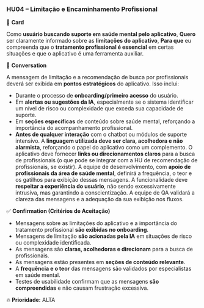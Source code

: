 ### HU04 – Limitação e Encaminhamento Profissional

📌 **Card**

Como **usuário buscando suporte em saúde mental pelo aplicativo**,
**Quero** ser claramente informado sobre as **limitações do aplicativo**,
**Para que** eu compreenda que o **tratamento profissional é essencial** em certas situações e que o aplicativo é uma ferramenta auxiliar.

💬 **Conversation**

A mensagem de limitação e a recomendação de busca por profissionais deverá ser exibida em **pontos estratégicos** do aplicativo.
Isso inclui:
* Durante o processo de **onboarding/primeiro acesso** do usuário.
* Em **alertas ou sugestões da IA**, especialmente se o sistema identificar um nível de risco ou complexidade que exceda sua capacidade de suporte.
* Em **seções específicas** de conteúdo sobre saúde mental, reforçando a importância do acompanhamento profissional.
* **Antes de qualquer interação** com o chatbot ou módulos de suporte intensivo.
A **linguagem utilizada deve ser clara, acolhedora e não alarmista**, reforçando o papel do aplicativo como um complemento.
O aplicativo deve fornecer **links ou direcionamentos claros** para a busca de profissionais (o que pode se integrar com a HU de recomendação de profissionais, se existir).
A equipe de desenvolvimento, com **apoio de profissionais da área de saúde mental**, definirá a frequência, o teor e os gatilhos para exibição dessas mensagens.
A funcionalidade deve **respeitar a experiência do usuário**, não sendo excessivamente intrusiva, mas garantindo a conscientização.
A equipe de QA validará a clareza das mensagens e a adequação da sua exibição nos fluxos.

✅ **Confirmation (Critérios de Aceitação)**

* Mensagens sobre as limitações do aplicativo e a importância do tratamento profissional **são exibidas no onboarding**.
* Mensagens de limitação **são acionadas pela IA** em situações de risco ou complexidade identificada.
* As mensagens são **claras, acolhedoras e direcionam** para a busca de profissionais.
* As mensagens estão presentes em **seções de conteúdo relevante**.
* A **frequência e o teor** das mensagens são validados por especialistas em saúde mental.
* Testes de usabilidade confirmam que as mensagens **são compreendidas** e não causam frustração excessiva.

🔥 **Prioridade:** ALTA
